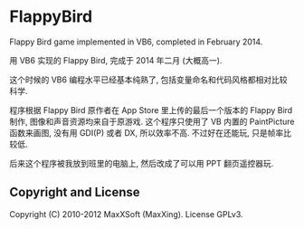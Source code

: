 # FlappyBird

Flappy Bird game implemented in VB6, completed in February 2014.

用 VB6 实现的 Flappy Bird, 完成于 2014 年二月 (大概高一).

这个时候的 VB6 编程水平已经基本纯熟了, 包括变量命名和代码风格都相对比较科学.

程序根据 Flappy Bird 原作者在 App Store 里上传的最后一个版本的 Flappy Bird 制作, 图像和声音资源均来自于原游戏. 这个程序只使用了 VB 内置的 PaintPicture 函数来画图, 没有用 GDI(P) 或者 DX, 所以效率不高. 不过好在还能玩, 只是帧率比较低.

后来这个程序被我放到班里的电脑上, 然后改成了可以用 PPT 翻页遥控器玩.

## Copyright and License

Copyright (C) 2010-2012 MaxXSoft (MaxXing). License GPLv3.
